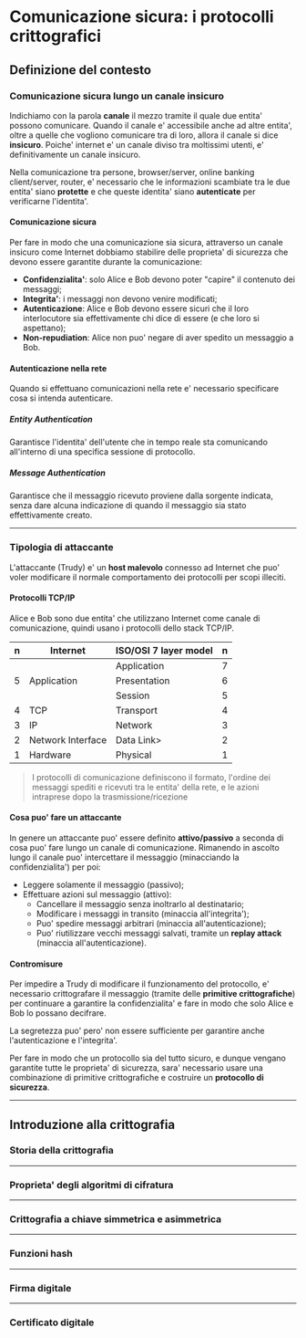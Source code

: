 # Comunicazione sicura: i protocolli crittografici

## Definizione del contesto

### Comunicazione sicura lungo un canale insicuro

Indichiamo con la parola **canale** il mezzo tramite il quale due entita' possono comunicare.
Quando il canale e' accessibile anche ad altre entita', oltre a quelle che vogliono comunicare tra di loro, allora il canale si dice **insicuro**.
Poiche' internet e' un canale diviso tra moltissimi utenti, e' definitivamente un canale insicuro.

Nella comunicazione tra persone, browser/server, online banking client/server, router, e' necessario che le informazioni scambiate tra le due entita' siano **protette** e che queste identita' siano **autenticate** per verificarne l'identita'.

#### Comunicazione sicura
Per fare in modo che una comunicazione sia sicura, attraverso un canale insicuro come Internet dobbiamo stabilire delle proprieta' di sicurezza che devono essere garantite durante la comunicazione:
* **Confidenzialita'**: solo Alice e Bob devono poter "capire" il contenuto dei messaggi;
* **Integrita'**: i messaggi non devono venire modificati;
* **Autenticazione**: Alice e Bob devono essere sicuri che il loro interlocutore sia effettivamente chi dice di essere (e che loro si aspettano);
* **Non-repudiation**: Alice non puo' negare di aver spedito un messaggio a Bob.

#### Autenticazione nella rete
Quando si effettuano comunicazioni nella rete e' necessario specificare cosa si intenda autenticare.

##### Entity Authentication
Garantisce l'identita' dell'utente che in tempo reale sta comunicando all'interno di una specifica sessione di protocollo.

##### Message Authentication
Garantisce che il messaggio ricevuto proviene dalla sorgente indicata, senza dare alcuna indicazione di quando il messaggio sia stato effettivamente creato.

___

### Tipologia di attaccante

L'attaccante (Trudy) e' un **host malevolo** connesso ad Internet che puo' voler modificare il normale comportamento dei protocolli per scopi illeciti.

#### Protocolli TCP/IP
Alice e Bob sono due entita' che utilizzano Internet come canale di comunicazione, quindi usano i protocolli dello stack TCP/IP.

| n 	| Internet          	| ISO/OSI 7 layer model 	| n 	|
|---	|-------------------	|-----------------------	|---	|
|   	|                   	| Application           	| 7 	|
| 5 	| Application       	| Presentation          	| 6 	|
|   	|                   	| Session               	| 5 	|
| 4 	| TCP               	| Transport             	| 4 	|
| 3 	| IP                	| Network               	| 3 	|
| 2 	| Network Interface 	| Data Link>            	| 2 	|
| 1 	| Hardware          	| Physical              	| 1 	|

>I protocolli di comunicazione definiscono il formato, l'ordine dei messaggi spediti e ricevuti tra le entita' della rete, e le azioni intraprese dopo la trasmissione/ricezione

#### Cosa puo' fare un attaccante
In genere un attaccante puo' essere definito **attivo/passivo** a seconda di cosa puo' fare lungo un canale di comunicazione.
Rimanendo in ascolto lungo il canale puo' intercettare il messaggio (minacciando la confidenzialita') per poi:
* Leggere solamente il messaggio (passivo);
* Effettuare azioni sul messaggio (attivo):
  * Cancellare il messaggio senza inoltrarlo al destinatario;
  * Modificare i messaggi in transito (minaccia all'integrita');
  * Puo' spedire messaggi arbitrari (minaccia all'autenticazione);
  * Puo' riutilizzare vecchi messaggi salvati, tramite un **replay attack** (minaccia all'autenticazione).

#### Contromisure
Per impedire a Trudy di modificare il funzionamento del protocollo, e' necessario crittografare il messaggio (tramite delle **primitive crittografiche**) per continuare a garantire la confidenzialita' e fare in modo che solo Alice e Bob lo possano decifrare.

La segretezza puo' pero' non essere sufficiente per garantire anche l'autenticazione e l'integrita'.

Per fare in modo che un protocollo sia del tutto sicuro, e dunque vengano garantite tutte le proprieta' di sicurezza, sara' necessario usare una combinazione di primitive crittografiche e costruire un **protocollo di sicurezza**.

___

## Introduzione alla crittografia

### Storia della crittografia

___

### Proprieta' degli algoritmi di cifratura

___

### Crittografia a chiave simmetrica e asimmetrica

___

### Funzioni hash

___

### Firma digitale

___

### Certificato digitale